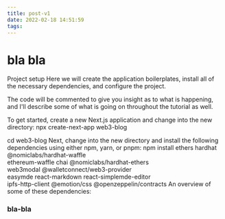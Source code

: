 ```yaml
---
title: post-v1
date: 2022-02-18 14:51:59
tags:
---
```


# bla bla

Project setup
Here we will create the application boilerplates, install all of the necessary dependencies, and configure the project.

The code will be commented to give you insight as to what is happening, and I'll describe some of what is going on throughout the tutorial as well.

To get started, create a new Next.js application and change into the new directory:
npx create-next-app web3-blog

cd web3-blog
Next, change into the new directory and install the following dependencies using either npm, yarn, or pnpm:
npm install ethers hardhat @nomiclabs/hardhat-waffle \
ethereum-waffle chai @nomiclabs/hardhat-ethers \
web3modal @walletconnect/web3-provider \
easymde react-markdown react-simplemde-editor \
ipfs-http-client @emotion/css @openzeppelin/contracts
An overview of some of these dependencies:

### bla-bla